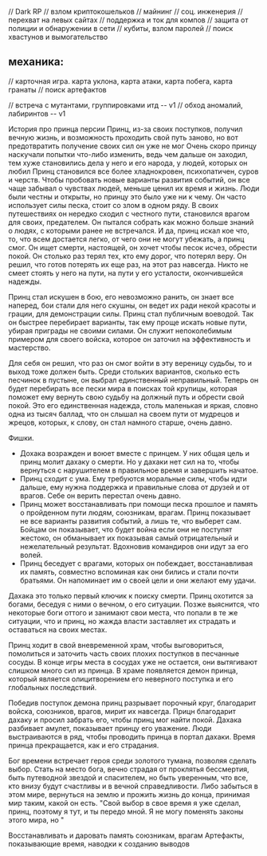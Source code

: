 // Dark RP
// взлом криптокошельков
// майнинг
// соц. инженерия
// перехват на левых сайтах
// поддержка и ток для компов
// защита от полиции и обнаружении в сети
// кубиты, взлом паролей
// поиск хвастунов и вымогательство

## механика:
// карточная игра. карта уклона, карта атаки, карта побега, карта гранаты
// поиск артефактов

// встреча с мутантами, группировками итд -- v1
// обход аномалий, лабиринтов -- v1



История про принца персии
Принц, из-за своих поступков, получил вечную жизнь, и возможность проходить свой путь заново, но вот предотвратить получение своих сил он уже не мог
Очень скоро принцу наскучали попытки что-либо изменить, ведь чем дальше он заходил, тем хуже становились дела у него и его народа, у людей, которых он любил
Принц становился все более хладнокровен, психопатичен, суров и черств. Чтобы пробовать новые варианты развития событий, он все чаще забывал о чувствах людей,
меньше ценил их время и жизнь. Люди были честны и открыты, но принцу это было уже ни к чему.
Он часто использует силы песка, стоит со злом в одном ряду.
В своих путешествиях он нередко сходил с честного пути, становился врагом для своих, предателем. Он пытался собрать как можно больше знаний о людях, с которыми
ранее не встречался.
И да, принц искал кое что, то, что всем достается легко, от чего они не могут убежать, а принц смог. Он ищет смерти, настоящей, он хочет чтобы песок исчез, обрести покой.
Он столько раз терял тех, кто ему дорог, что потерял веру. Он решил, что готов потерять их еще раз, на этот раз навсегда.
Никто не смеет стоять у него на пути, на пути у его усталости, окончившейся надежды.

Принц стал искушен в бою, его невозможно ранить, он знает все наперед, бои стали для него скушны, он ведет их ради некой красоты и грации, для демонстрации силы.
Принц стал публичным воеводой. Так он быстрее перебирает варианты, так ему проще искать новые пути, убирая приграды не своими силами.
Он служит непоколебимым примером для своего войска, которое он заточил на эффективность и мастерство.

Для себя он решил, что раз он смог войти в эту вереницу судьбы, то и выход тоже должен быть. Среди стольких вариантов, сколько есть песчинок в пустыне, он выбрал единственный неправильный.
Теперь он будет перебирать все пески мира в поисках той крупицы, которая поможет ему вернуть свою судьбу на должный путь и обрести свой покой. Это его единственная надежда, столь маленькая и яркая, словно одна из тысяч баллад, что он слышал на своем пути от мудрецов и жрецов, которых, к слову, он стал намного старше, очень давно.

Фишки.
- Дохака возражден и воюет вместе с принцем. У них общая цель и принц молит дахаку о смерти. 
Но у дахаки нет сил на то, чтобы вернуться с нарушителем в правильное время и завершить начатое.
- Принц сходит с ума. Ему требуются моральные силы, чтобы идти дальше, ему нужна поддержка и правильные слова от друзей и от врагов. Себе он верить перестал очень давно.
- Принц может восстанавливать при помощи песка прошлое и память о пройденном пути людям, союзникам, врагам. Принц показывает не все варианты развития событий, а лишь те, что выберет сам. Бойцам он показывает, что будет война если они не поступят жестоко, он обманывает их показывая самый отрицательный и нежелательный результат. Вдохновив командиров они идут за его волей.
- Принц беседует с врагами, которых он побеждает, восстанавливая их память, совместно вспоминая как они бились и стали почти братьями. Он напоминает им о своей цели и они желают ему удачи.

Дахака это только первый ключик к поиску смерти. Принц охотится за богами, беседуя с ними о вечном, о его ситуации.
Позже выяснится, что некоторые боги оттого и занимают свои места, что попали в те же ситуации, что и принц, но жажда власти заставляет их страдать и оставаться на своих местах.

Принц ходит в свой вневременной храм, чтобы выговориться, помолиться и заточить часть своих плохих поступков в песчанные сосуды.
В конце игры места в сосудах уже не остается, они вытягивают слишком много сил из принца. В храме появляется демон принца, который является олицитворением его неверного поступка и его глобальных последствий.

Победив поступок демона принц разрывает порочный круг, благодарит войска, союзников, врагов, мирит их навсегда. Прицн благодарит дахаку и просил забрать его, чтобы принц мог найти покой.
Дахака разбивает амулет, показывает принцу его уважение. Люди выстраиваются в ряд, чтобы проводить принца в портал дахаки. Время принца прекращается, как и его страдания.

Бог времени встречает героя среди золотого тумана, позволяя сделать выбор. Стать на место бога, вечно страдая от проклятья бессмертия, быть путеводной звездой и спасителем, но быть уверенным, что все, кто внизу будут счастливы и в вечной справедливости.
Либо забыться в этом мире, вернуться на землю и прожить жизнь до конца, принимая мир таким, какой он есть. "Свой выбор в свое время я уже сделал, принц, поэтому я тут, и ты передо мной. Я не могу поменять законы этого мира, но " 

Восстанавливать и даровать память союзникам, врагам
Артефакты, показывающие время, наводки к созданию выводов